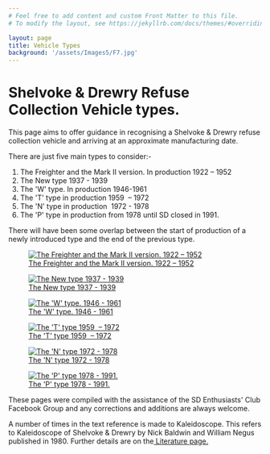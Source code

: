 ```yaml
---
# Feel free to add content and custom Front Matter to this file.
# To modify the layout, see https://jekyllrb.com/docs/themes/#overriding-theme-defaults

layout: page
title: Vehicle Types
background: '/assets/Images5/F7.jpg'
---
```


# Shelvoke &amp; Drewry Refuse Collection Vehicle types.

This page aims to offer guidance in recognising a Shelvoke &amp; Drewry refuse collection vehicle and arriving at an approximate manufacturing date.

There are just five main types to consider:-

1. The Freighter and the Mark II version. In production 1922 &#8211; 1952
2. The New type 1937 - 1939
3. The 'W' type. In production 1946-1961
4. The 'T' type in production 1959&nbsp; &#8211; 1972
5. The 'N' type in production&nbsp; 1972 - 1978
6. The 'P' type in production from 1978 until SD closed in 1991.

There will have been some overlap between the start of production of a newly introduced type and the end of the previous type.

<div class="container models" markdown="1">
<div class="d-flex flex-wrap">
<div class="col-sm-6" markdown="1">
<figure class="figure w-100 text-center">
  <a href="VF.html"><img class="figure-img img-fluid rounded" alt="The Freighter and the Mark II version. 1922 &#8211; 1952" src="/assets/Images/Freighter%20Epsom.jpg"></a>
  <figcaption class="figure-caption text-center"><a href="VF.html">The Freighter and the Mark II version. 1922 &#8211; 1952</a></figcaption>
</figure>
</div>
<div class="col-sm-6">
<figure class="figure w-100 text-center">
  <a href="VE.html"><img class="figure-img img-fluid rounded" alt="The New type 1937 - 1939" src="/assets/Images5/F9.jpg"></a>
  <figcaption class="figure-caption text-center"><a href="VE.html">The New type 1937 - 1939</a></figcaption>
</figure>
</div>
<div class="col-sm-6">
<figure class="figure w-100 text-center">
  <a href="VW.html"><img class="figure-img img-fluid rounded" alt="The 'W' type. 1946 - 1961" src="/assets/Images/W%20type%20preserved.jpg"></a>
  <figcaption class="figure-caption text-center"><a href="VW.html">The 'W' type. 1946 - 1961</a></figcaption>
</figure>
</div>
<div class="col-sm-6">
<figure class="figure w-100 text-center">
  <a href="VT.html"><img class="figure-img img-fluid rounded" alt="The 'T' type 1959&nbsp; &#8211; 1972" src="/assets/Images/TN%20Bradford.jpg"></a>
  <figcaption class="figure-caption text-center"><a href="VT.html">The 'T' type 1959&nbsp; &#8211; 1972</a></figcaption>
</figure>
</div>
<div class="col-sm-6">
<figure class="figure w-100 text-center">
  <a href="VN.html"><img class="figure-img img-fluid rounded" alt="The 'N' type 1972 - 1978" src="/assets/Images2/ExMalta.JPG"></a>
  <figcaption class="figure-caption text-center"><a href="VN.html">The 'N' type 1972 - 1978</a></figcaption>
</figure>
</div>
<div class="col-sm-6">
<figure class="figure w-100 text-center">
  <a href="VP.html"><img class="figure-img img-fluid rounded" alt="The 'P' type 1978 - 1991." src="/assets/Images2/P%20series%20preserved.jpg"></a>
  <figcaption class="figure-caption text-center"><a href="VP.html">The 'P' type 1978 - 1991.</a></figcaption>
</figure>
</div>
</div>
</div>




These pages were compiled with the assistance of the SD Enthusiasts' Club Facebook Group and any corrections and additions are always welcome.

A number of times in the text reference is made to Kaleidoscope. This refers to Kaleidoscope of Shelvoke &amp; Drewry by Nick Baldwin and William Negus published in 1980. Further details are on the<a href="Literature.html"> Literature page.</a>


